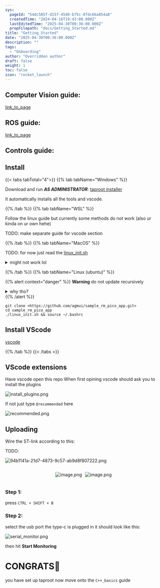 ```yaml
---
sys:
  pageId: "54dc585f-d15f-45d0-b75c-8fdc66a854a8"
  createdTime: "2024-04-16T19:43:00.000Z"
  lastEditedTime: "2025-04-30T00:36:00.000Z"
  propFilepath: "docs/Getting_Started.md"
title: "Getting_Started"
date: "2025-04-30T00:36:00.000Z"
description: ""
tags:
  - "Onboarding"
author: "Overridden author"
draft: false
weight: 1
toc: false
icon: "rocket_launch"
---
```


## Computer Vision guide:

[link_to_page](86d45bc0-388b-4d26-8848-44f255f73d0e)

## ROS guide:

[link_to_page](3c76c1de-ec8f-46d6-8b0a-294005edc2d5)

## Controls guide:

## Install

{{< tabs tabTotal="4">}}
{{% tab tabName="Windows" %}}

Download and run _**AS ADMINISTRATOR**_: [taproot installer](https://github.com/Thornbots/TeachingFreshies/releases/tag/1.0)

It automatically installs all the tools and vscode.

{{% /tab %}}
{{% tab tabName="WSL" %}}

Follow the linux guide but currently some methods do not work (also ur kinda on ur own hehe)

TODO: make separate guide for vscode section

{{% /tab %}}
{{% tab tabName="MacOS" %}}

TODO: for now just read the [linux_init.sh](https://github.com/agmui/sample_rm_pico_app/blob/main/linux_init.sh)

<details>
<summary>might not work lol</summary>

`brew install libusb pkg-config`

Next install: [vscode](https://code.visualstudio.com/Download)

</details>

{{% /tab %}}
{{% tab tabName="Linux (ubuntu)" %}}

{{% alert context="danger" %}}
**Warning** do not update recursively
<details>
<summary>why tho?</summary>
There are some submodules that may go on for a while (like tinyusb) and I highly
recommend you don't need to get them.
If you want to see what submodules I update just look in `linux_init.sh`
</details>
{{% /alert %}}

```shell
git clone <https://github.com/agmui/sample_rm_pico_app.git>
cd sample_rm_pico_app
./linux_init.sh && source ~/.bashrc
```

## Install VScode

[vscode](https://code.visualstudio.com/Download)

{{% /tab %}}
{{< /tabs >}}

## VScode extensions

Have vscode open this repo
When first opining vscode should ask you to install the plugins

![install_plugins.png](https://prod-files-secure.s3.us-west-2.amazonaws.com/d518164a-d88e-44d1-a4ee-3adb3bd8bce0/89bd30f0-1825-4e77-867b-0a41ce370880/install_plugins.png?X-Amz-Algorithm=AWS4-HMAC-SHA256&X-Amz-Content-Sha256=UNSIGNED-PAYLOAD&X-Amz-Credential=ASIAZI2LB466QKILHWFL%2F20250815%2Fus-west-2%2Fs3%2Faws4_request&X-Amz-Date=20250815T042017Z&X-Amz-Expires=3600&X-Amz-Security-Token=IQoJb3JpZ2luX2VjEAoaCXVzLXdlc3QtMiJHMEUCIH0csoNaFHt1y%2Fjyym1AkFzgOx2iEv1QDxc%2BYoNaZWFhAiEA8qSvMxiRLwPn3bZjnqXe%2FVePYeyr5W%2BiWTv2zZUfK9sq%2FwMIUxAAGgw2Mzc0MjMxODM4MDUiDA9AzRq%2FZjsgDiAVnyrcA4SJpUAcQuSMNYdD6oJDamN%2FtyTSzPuJFyPYAsWkI3EcLA31NnkYU80qxrHfe3VYb9R%2F4tkojF4Kqug9Cftjs3mh%2BWIslKvjXU9%2BZSLH2iUoU1pbVflPNP%2FQFgvs3h7HrOsPY3w19Tg75MJuEXhMpEUMm%2F4CZZlGdcn9gIFyfzx5upP0%2B%2FV7jhaRahbnLJF6VoMmeI%2Bla8HNXxZ3TECbe05aECVaK0h27A6pGg%2F35iekrlGI6FeZwZqN2bAW19oi1eO17Bc%2BpNiL5vlwXEaXEdwfZA6Myyi7kaq13wRMl4OBer79EwAYtTnlGJ3nCit1e0KZLNRK02JY0mgdkIcuRcDmzSz3GGsfxoRY%2BbJRilJEEN16W%2BztsWlW9R%2BD9mmbjr25UWNkpu8LmeO1RlnTDWb%2Fac0pfPgoVJmgHnX20gOMOaZmZ8S%2Fp%2B7BaIEDOEuwmmnL7i9sXDknF9BPxFVdhIU0WD8NARnKRTE9GBaXzDmHzyEu%2BNIfIwSwA7dTXIfm52%2Fw2tr9JfVz6eIJWdHmvSJTfZElA8qRcUKon4K%2F9XGyhXF9U4KUOorkv6NbIgZX4gPSI2116gGkmBP4S%2BO1VgmeVQn4NojxY66JP4FWjcrr0iyRjIymjFVhkaW5MPqi%2BsQGOqUBIi9VNVqnLoacgTm3OpXdUZ6L%2FPEAkRfy24OAbGDj9%2BffDcx9MCZJEqZxrdYhMbLmDdskZa0XIrr44NNJEzNeNbFVXU5IoEItT8vsWOGDgTfslYKLsxXEly5MTg3MCzHtpqdMaU6PjSSQOO%2FNif8KYDy7Yxz3GBdFNKFdimoWt6zzHe3zlY8CDDy5fP3ZUm6ufHQBPlzJIOFSOwQEnz7JGYVE7qci&X-Amz-Signature=13fef6e2154d94381b9c10035984ef1f7f4847d607e7bf6a7daafd279b11d2a6&X-Amz-SignedHeaders=host&x-amz-checksum-mode=ENABLED&x-id=GetObject)

If not just type `@recommended` here  

![recommended.png](https://prod-files-secure.s3.us-west-2.amazonaws.com/d518164a-d88e-44d1-a4ee-3adb3bd8bce0/61e661e9-5d85-4dfc-be0d-8d2097a5e793/recommended.png?X-Amz-Algorithm=AWS4-HMAC-SHA256&X-Amz-Content-Sha256=UNSIGNED-PAYLOAD&X-Amz-Credential=ASIAZI2LB466QKILHWFL%2F20250815%2Fus-west-2%2Fs3%2Faws4_request&X-Amz-Date=20250815T042017Z&X-Amz-Expires=3600&X-Amz-Security-Token=IQoJb3JpZ2luX2VjEAoaCXVzLXdlc3QtMiJHMEUCIH0csoNaFHt1y%2Fjyym1AkFzgOx2iEv1QDxc%2BYoNaZWFhAiEA8qSvMxiRLwPn3bZjnqXe%2FVePYeyr5W%2BiWTv2zZUfK9sq%2FwMIUxAAGgw2Mzc0MjMxODM4MDUiDA9AzRq%2FZjsgDiAVnyrcA4SJpUAcQuSMNYdD6oJDamN%2FtyTSzPuJFyPYAsWkI3EcLA31NnkYU80qxrHfe3VYb9R%2F4tkojF4Kqug9Cftjs3mh%2BWIslKvjXU9%2BZSLH2iUoU1pbVflPNP%2FQFgvs3h7HrOsPY3w19Tg75MJuEXhMpEUMm%2F4CZZlGdcn9gIFyfzx5upP0%2B%2FV7jhaRahbnLJF6VoMmeI%2Bla8HNXxZ3TECbe05aECVaK0h27A6pGg%2F35iekrlGI6FeZwZqN2bAW19oi1eO17Bc%2BpNiL5vlwXEaXEdwfZA6Myyi7kaq13wRMl4OBer79EwAYtTnlGJ3nCit1e0KZLNRK02JY0mgdkIcuRcDmzSz3GGsfxoRY%2BbJRilJEEN16W%2BztsWlW9R%2BD9mmbjr25UWNkpu8LmeO1RlnTDWb%2Fac0pfPgoVJmgHnX20gOMOaZmZ8S%2Fp%2B7BaIEDOEuwmmnL7i9sXDknF9BPxFVdhIU0WD8NARnKRTE9GBaXzDmHzyEu%2BNIfIwSwA7dTXIfm52%2Fw2tr9JfVz6eIJWdHmvSJTfZElA8qRcUKon4K%2F9XGyhXF9U4KUOorkv6NbIgZX4gPSI2116gGkmBP4S%2BO1VgmeVQn4NojxY66JP4FWjcrr0iyRjIymjFVhkaW5MPqi%2BsQGOqUBIi9VNVqnLoacgTm3OpXdUZ6L%2FPEAkRfy24OAbGDj9%2BffDcx9MCZJEqZxrdYhMbLmDdskZa0XIrr44NNJEzNeNbFVXU5IoEItT8vsWOGDgTfslYKLsxXEly5MTg3MCzHtpqdMaU6PjSSQOO%2FNif8KYDy7Yxz3GBdFNKFdimoWt6zzHe3zlY8CDDy5fP3ZUm6ufHQBPlzJIOFSOwQEnz7JGYVE7qci&X-Amz-Signature=7a7dfccc48fbf4304244ad368375a6c43f1889b1c978b0c531fc0eab5f4d967c&X-Amz-SignedHeaders=host&x-amz-checksum-mode=ENABLED&x-id=GetObject)

## Uploading

Wire the ST-link according to this:

TODO:

![94b1141a-21d7-4873-9c57-ab9d8f807222.png](https://prod-files-secure.s3.us-west-2.amazonaws.com/d518164a-d88e-44d1-a4ee-3adb3bd8bce0/e5fad17d-ab82-4300-9f4c-505ab4b1202c/94b1141a-21d7-4873-9c57-ab9d8f807222.png?X-Amz-Algorithm=AWS4-HMAC-SHA256&X-Amz-Content-Sha256=UNSIGNED-PAYLOAD&X-Amz-Credential=ASIAZI2LB466QKILHWFL%2F20250815%2Fus-west-2%2Fs3%2Faws4_request&X-Amz-Date=20250815T042017Z&X-Amz-Expires=3600&X-Amz-Security-Token=IQoJb3JpZ2luX2VjEAoaCXVzLXdlc3QtMiJHMEUCIH0csoNaFHt1y%2Fjyym1AkFzgOx2iEv1QDxc%2BYoNaZWFhAiEA8qSvMxiRLwPn3bZjnqXe%2FVePYeyr5W%2BiWTv2zZUfK9sq%2FwMIUxAAGgw2Mzc0MjMxODM4MDUiDA9AzRq%2FZjsgDiAVnyrcA4SJpUAcQuSMNYdD6oJDamN%2FtyTSzPuJFyPYAsWkI3EcLA31NnkYU80qxrHfe3VYb9R%2F4tkojF4Kqug9Cftjs3mh%2BWIslKvjXU9%2BZSLH2iUoU1pbVflPNP%2FQFgvs3h7HrOsPY3w19Tg75MJuEXhMpEUMm%2F4CZZlGdcn9gIFyfzx5upP0%2B%2FV7jhaRahbnLJF6VoMmeI%2Bla8HNXxZ3TECbe05aECVaK0h27A6pGg%2F35iekrlGI6FeZwZqN2bAW19oi1eO17Bc%2BpNiL5vlwXEaXEdwfZA6Myyi7kaq13wRMl4OBer79EwAYtTnlGJ3nCit1e0KZLNRK02JY0mgdkIcuRcDmzSz3GGsfxoRY%2BbJRilJEEN16W%2BztsWlW9R%2BD9mmbjr25UWNkpu8LmeO1RlnTDWb%2Fac0pfPgoVJmgHnX20gOMOaZmZ8S%2Fp%2B7BaIEDOEuwmmnL7i9sXDknF9BPxFVdhIU0WD8NARnKRTE9GBaXzDmHzyEu%2BNIfIwSwA7dTXIfm52%2Fw2tr9JfVz6eIJWdHmvSJTfZElA8qRcUKon4K%2F9XGyhXF9U4KUOorkv6NbIgZX4gPSI2116gGkmBP4S%2BO1VgmeVQn4NojxY66JP4FWjcrr0iyRjIymjFVhkaW5MPqi%2BsQGOqUBIi9VNVqnLoacgTm3OpXdUZ6L%2FPEAkRfy24OAbGDj9%2BffDcx9MCZJEqZxrdYhMbLmDdskZa0XIrr44NNJEzNeNbFVXU5IoEItT8vsWOGDgTfslYKLsxXEly5MTg3MCzHtpqdMaU6PjSSQOO%2FNif8KYDy7Yxz3GBdFNKFdimoWt6zzHe3zlY8CDDy5fP3ZUm6ufHQBPlzJIOFSOwQEnz7JGYVE7qci&X-Amz-Signature=ec491d53a0afa954cc1ed42b5293746315dbd13f2c6c0090fce374ca90ed20dd&X-Amz-SignedHeaders=host&x-amz-checksum-mode=ENABLED&x-id=GetObject)

<div style="display: flex;flex-direction: row; column-gap:10px; max-width: 630px;justify-content: center;">
<div>

![image.png](https://prod-files-secure.s3.us-west-2.amazonaws.com/d518164a-d88e-44d1-a4ee-3adb3bd8bce0/210ecb78-1116-4d7b-b9b7-2292f66fa2c2/image.png?X-Amz-Algorithm=AWS4-HMAC-SHA256&X-Amz-Content-Sha256=UNSIGNED-PAYLOAD&X-Amz-Credential=ASIAZI2LB466ZEA62O3Z%2F20250815%2Fus-west-2%2Fs3%2Faws4_request&X-Amz-Date=20250815T042019Z&X-Amz-Expires=3600&X-Amz-Security-Token=IQoJb3JpZ2luX2VjEAoaCXVzLXdlc3QtMiJIMEYCIQDnaLnP1sAEa5c1xhmQV3H%2B2Vb7mbWgnMEd6FjIbJRC4wIhAIQ%2FtxkeFpNU6%2F5U08kjMjsOgOD1WvrIP7ZeACMh1YEUKv8DCFMQABoMNjM3NDIzMTgzODA1IgzmO5LCrvr4HcSIy8gq3APga52XN4uZB5kIBtnVlnhjs6%2Bb4%2FD8tLsYcCeaofsz4CEiPX5gGXYIRgRr6UY6jKoNUzVlmeJaw1Odliph4ecDh%2BcL%2BXpWutXjgjODAG87tJsD1qRHWuj7KA9EpWj3iQK1KIzOl%2FQOPLREFLHegOeNik98RE2pMxsbeVRbizGIGEllpBOZajGg5wchrZwUfi8YAO6icdvg%2FyC9%2BwdoEMA5eh5pXjzPHBEPuk%2FLEdEUuADUiM%2BN%2FIoYYoyh3ZcQXaAGIN0%2FIbzqkS6FdpFbDLhsfi%2B9OJRJih751ZLlOi3gawbZzD9L52vc0k15Eg4kuC2A0A72md77L6KTDkmq2tZAHqTmMeaWxk0LZ0HgDXxIqs4c6%2B5psyZ1qMHEAyIxqDCgBvlWDMXXYyYhoKFbaye2NbsLe0lO6dMz0tsUOfCiAeBuTQQb8NHsduGt5N6uSCs1HLDJ%2BRBN8J1HXwvp8Z5DBR5arcVRJdzulWhqAP2xPmkjSfPHWz681AYIJSJAvorY%2Bca7GNHDuAod%2FdrwaEto0xGM7dg514sMwu5H9PC6o3oGXhjNrRmThi2Iyfb6Kvz3NzB%2B50ImwRZf0wQZE3pOQaXQRXSZIgQATGjxfuqGxgUQo3%2FoSfa%2BT1uF5DDfo%2FrEBjqkAVSRPL5QruCKsZ1W8%2F%2BXIIirYhZ0Q7KPuYLY3w%2Bo1yaO2XCjXJAOuz53cYPQ3w4nUOY8h9Ovg%2FOTVlyijsNW69vU7UHIc%2BvrHLzm924DUSq25rgZ8vhOFeHtEgi0tDKwGMeuSnfql3IdOVTY5PJAfI8kL2GyB0PSPSn6WM8LymtC5iC88Y003Us8QRZZw%2FgqsJf0fpzOlv66hihc4CgS7nYPf50e&X-Amz-Signature=571f08b137dd6930ffe7c0101c95a117de75e41d0274e59563fdc0d22ff9dc51&X-Amz-SignedHeaders=host&x-amz-checksum-mode=ENABLED&x-id=GetObject)

</div>
<div>

![image.png](https://prod-files-secure.s3.us-west-2.amazonaws.com/d518164a-d88e-44d1-a4ee-3adb3bd8bce0/33a0fd0f-8ca6-4a86-8e09-26e95ded1fff/image.png?X-Amz-Algorithm=AWS4-HMAC-SHA256&X-Amz-Content-Sha256=UNSIGNED-PAYLOAD&X-Amz-Credential=ASIAZI2LB466XM2GGDTA%2F20250815%2Fus-west-2%2Fs3%2Faws4_request&X-Amz-Date=20250815T042019Z&X-Amz-Expires=3600&X-Amz-Security-Token=IQoJb3JpZ2luX2VjEAoaCXVzLXdlc3QtMiJGMEQCIE9UjgNmgOdNWpmplF7FOft3TsnqaJZ%2Baf%2Fs617X8gReAiBMeJxU9bj0Fsx%2F%2BFcvEDc73tuimJ5MgaZiSIJMUsXYlCr%2FAwhTEAAaDDYzNzQyMzE4MzgwNSIMMRlGT7Xzd6lSGWRIKtwD6DXzGt3lBF%2BjFl651ObADuA8QqcfFWEcpVXRcJ1u1GbyyAjnmr%2FzeuW5gYyWlEUSfACQ4vJBNjHAo%2BC%2FOt8cMG86rJozKU%2Feth996XxHO6droWx7GOkX0lypg7kXNzAvER7SE7zDHatsCPS5e%2F%2BrV5TKeM99%2Bo4wLjUxpLWWUOQFVBarX%2Bz29MQ0YcA5MqlKdoqAqg8m1AbLmnKNyXuac3JHyk98%2FJLOQEQq3Q%2FWrGiPRUSD2MovfmwslYzTih7Yoa2pgktTu%2BBbveuVNVfVNPp7EZO4%2B%2FW%2Bu2Xbe7bKHiftHLnz07h0X21lh%2Fc3MWVJD7UADkc%2F0cZX5l8u6fyNQ8t5VM1nB5cpK7At1kBfkyI71RSuicwuOvp7bj43Tqp73um8Gc01aK%2B5dmAbx8bCyiUZfwVJQeyzQS%2FumPmxYL6eXN%2BAdc5O1UO08mmDhURcTJLx7SLyiOwvZu0UffykAZEOX2XYsAqnJ5OPe5O%2BYtSadQjH9m0CeVTLP62Z9E0iClYU3eQpyXVLbPQue%2BcLFHrk2Kt%2BvEDozoqvn4YG2HG7YBg6jDd%2F%2FBQYg1JWRs73MYiFflkReWxj08zNl31AKUS%2FDPyMxcOwLeclNcaczF0nCwF3hnrjJpieTl4wyaP6xAY6pgHC5ipuNolwteRJ6%2FbIFCckpWktMEh1xta16poFGw3uu55cbaePYaz51dAoZInjQIlDS7cmE6Pudfnc8GE4KihnHmfcMsBqjMSIv0fcEj5Sn4xZt3e0Y6lNdKDH9M1vJ5tsZ5fQgrP4digSu39brRFMAYJU5YjXRLHiDY6ukjWb58xf6BYPttSw4RWM93Wrx1NQ6%2FtCP1hheirzvfNPE0ovMJFIinmk&X-Amz-Signature=baad93a2c7d446a6bee8f3f2a2e88a8d29d7b1b5750d5e8bcfbb97c9d3c81d29&X-Amz-SignedHeaders=host&x-amz-checksum-mode=ENABLED&x-id=GetObject)

</div>
</div>

### Step 1:

press `CTRL + SHIFT + B`

### Step 2:

select the usb port the type-c is plugged in it should look like this:

![serial_monitor.png](https://prod-files-secure.s3.us-west-2.amazonaws.com/d518164a-d88e-44d1-a4ee-3adb3bd8bce0/f03f4774-05d4-4393-b6a0-d5efb6d315ab/serial_monitor.png?X-Amz-Algorithm=AWS4-HMAC-SHA256&X-Amz-Content-Sha256=UNSIGNED-PAYLOAD&X-Amz-Credential=ASIAZI2LB466QKILHWFL%2F20250815%2Fus-west-2%2Fs3%2Faws4_request&X-Amz-Date=20250815T042017Z&X-Amz-Expires=3600&X-Amz-Security-Token=IQoJb3JpZ2luX2VjEAoaCXVzLXdlc3QtMiJHMEUCIH0csoNaFHt1y%2Fjyym1AkFzgOx2iEv1QDxc%2BYoNaZWFhAiEA8qSvMxiRLwPn3bZjnqXe%2FVePYeyr5W%2BiWTv2zZUfK9sq%2FwMIUxAAGgw2Mzc0MjMxODM4MDUiDA9AzRq%2FZjsgDiAVnyrcA4SJpUAcQuSMNYdD6oJDamN%2FtyTSzPuJFyPYAsWkI3EcLA31NnkYU80qxrHfe3VYb9R%2F4tkojF4Kqug9Cftjs3mh%2BWIslKvjXU9%2BZSLH2iUoU1pbVflPNP%2FQFgvs3h7HrOsPY3w19Tg75MJuEXhMpEUMm%2F4CZZlGdcn9gIFyfzx5upP0%2B%2FV7jhaRahbnLJF6VoMmeI%2Bla8HNXxZ3TECbe05aECVaK0h27A6pGg%2F35iekrlGI6FeZwZqN2bAW19oi1eO17Bc%2BpNiL5vlwXEaXEdwfZA6Myyi7kaq13wRMl4OBer79EwAYtTnlGJ3nCit1e0KZLNRK02JY0mgdkIcuRcDmzSz3GGsfxoRY%2BbJRilJEEN16W%2BztsWlW9R%2BD9mmbjr25UWNkpu8LmeO1RlnTDWb%2Fac0pfPgoVJmgHnX20gOMOaZmZ8S%2Fp%2B7BaIEDOEuwmmnL7i9sXDknF9BPxFVdhIU0WD8NARnKRTE9GBaXzDmHzyEu%2BNIfIwSwA7dTXIfm52%2Fw2tr9JfVz6eIJWdHmvSJTfZElA8qRcUKon4K%2F9XGyhXF9U4KUOorkv6NbIgZX4gPSI2116gGkmBP4S%2BO1VgmeVQn4NojxY66JP4FWjcrr0iyRjIymjFVhkaW5MPqi%2BsQGOqUBIi9VNVqnLoacgTm3OpXdUZ6L%2FPEAkRfy24OAbGDj9%2BffDcx9MCZJEqZxrdYhMbLmDdskZa0XIrr44NNJEzNeNbFVXU5IoEItT8vsWOGDgTfslYKLsxXEly5MTg3MCzHtpqdMaU6PjSSQOO%2FNif8KYDy7Yxz3GBdFNKFdimoWt6zzHe3zlY8CDDy5fP3ZUm6ufHQBPlzJIOFSOwQEnz7JGYVE7qci&X-Amz-Signature=d841f476a844fe6d7990ea0cdbfc9f720302a4f4ee21c424e98fe9c8203fcc6d&X-Amz-SignedHeaders=host&x-amz-checksum-mode=ENABLED&x-id=GetObject)

then hit **Start Monitoring**

# CONGRATS🎉

you have set up taproot now move onto the `C++_basics` guide
